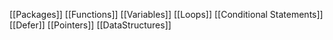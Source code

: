 [[Packages]]
[[Functions]]
[[Variables]]
[[Loops]]
[[Conditional Statements]]
[[Defer]]
[[Pointers]]
[[DataStructures]]